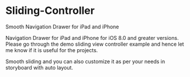 # Sliding-Controller
Smooth Navigation Drawer for iPad and iPhone

Navigation Drawer for iPad and iPhone for iOS 8.0 and greater versions.
Please go through the demo sliding view controller example and hence let me know if it is useful for the projects.

Smooth sliding and you can also customize it as per your needs in storyboard with auto layout.
